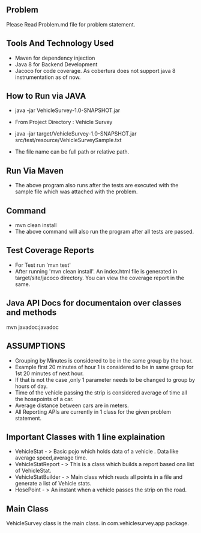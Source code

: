 Problem
------------------
Please Read Problem.md file for problem statement.

Tools And Technology Used
-------------------------
* Maven for dependency injection
* Java 8 for Backend Development
* Jacoco for code coverage. As cobertura does not support java 8 instrumentation as of now.

How to Run via JAVA
-----------------
* java -jar VehicleSurvey-1.0-SNAPSHOT.jar <File Name>

* From Project Directory : Vehicle Survey
* java -jar target/VehicleSurvey-1.0-SNAPSHOT.jar src/test/resource/VehicleSurveySample.txt

* The file name can be full path or relative path.

Run Via Maven
----------------
* The above program also runs after the tests are executed with the sample file which was attached with the problem.

Command
----------
* mvn clean install
* The above command will also run the program after all tests are passed.

Test Coverage Reports
----------------------
* For Test run 'mvn test'
* After running 'mvn clean install'. An index.html file is generated in target/site/jacoco directory. You can view the coverage report in the same.

Java API Docs for documentaion over classes and methods
-------------
 mvn javadoc:javadoc

ASSUMPTIONS
---------------------------
* Grouping by Minutes is considered to be in the same group by the hour.
* Example first 20 minutes of hour 1 is considered to be in same group for 1st 20 minutes of next hour.
* If that is not the case ,only 1 parameter needs to be changed to group by hours of day.
* Time of the vehicle passing the strip is considered average of time all the hosepoints of a car.
* Average distance between cars are in meters.
* All Reporting APIs are currently in 1 class for the given problem statement.

Important Classes with 1 line explaination
-----------------------------------------
* VehicleStat - > Basic pojo which holds data of a vehicle . Data like average speed,average time.
* VehicleStatReport - > This is a class which builds a report based ona  list of VehicleStat.
* VehicleStatBuilder - > Main class which reads all points in a file and generate a list of Vehicle stats.
* HosePoint - > An instant when a vehicle passes the strip on the road.

Main Class
---------------------------------------
VehicleSurvey class is the main class. in com.vehiclesurvey.app package.
